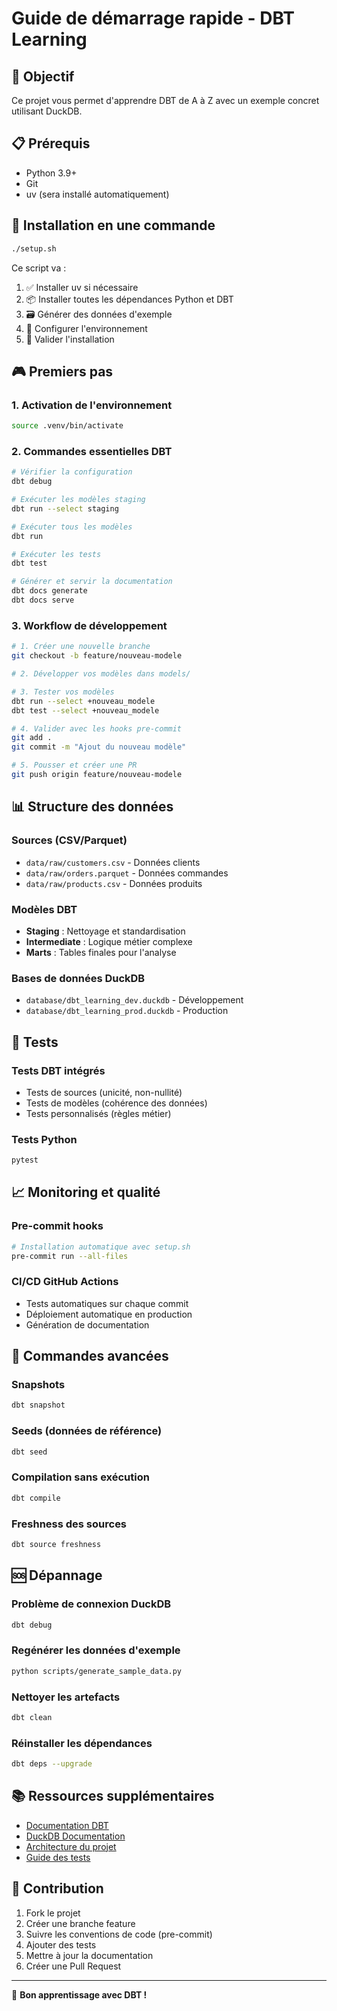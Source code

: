 # Guide de démarrage rapide - DBT Learning

## 🎯 Objectif
Ce projet vous permet d'apprendre DBT de A à Z avec un exemple concret utilisant DuckDB.

## 📋 Prérequis
- Python 3.9+
- Git
- uv (sera installé automatiquement)

## 🚀 Installation en une commande

```bash
./setup.sh
```

Ce script va :
1. ✅ Installer uv si nécessaire
2. 📦 Installer toutes les dépendances Python et DBT
3. 🗃️ Générer des données d'exemple
4. 🔧 Configurer l'environnement
5. 🧪 Valider l'installation

## 🎮 Premiers pas

### 1. Activation de l'environnement
```bash
source .venv/bin/activate
```

### 2. Commandes essentielles DBT

```bash
# Vérifier la configuration
dbt debug

# Exécuter les modèles staging
dbt run --select staging

# Exécuter tous les modèles
dbt run

# Exécuter les tests
dbt test

# Générer et servir la documentation
dbt docs generate
dbt docs serve
```

### 3. Workflow de développement

```bash
# 1. Créer une nouvelle branche
git checkout -b feature/nouveau-modele

# 2. Développer vos modèles dans models/

# 3. Tester vos modèles
dbt run --select +nouveau_modele
dbt test --select +nouveau_modele

# 4. Valider avec les hooks pre-commit
git add .
git commit -m "Ajout du nouveau modèle"

# 5. Pousser et créer une PR
git push origin feature/nouveau-modele
```

## 📊 Structure des données

### Sources (CSV/Parquet)
- `data/raw/customers.csv` - Données clients
- `data/raw/orders.parquet` - Données commandes
- `data/raw/products.csv` - Données produits

### Modèles DBT
- **Staging** : Nettoyage et standardisation
- **Intermediate** : Logique métier complexe
- **Marts** : Tables finales pour l'analyse

### Bases de données DuckDB
- `database/dbt_learning_dev.duckdb` - Développement
- `database/dbt_learning_prod.duckdb` - Production

## 🧪 Tests

### Tests DBT intégrés
- Tests de sources (unicité, non-nullité)
- Tests de modèles (cohérence des données)
- Tests personnalisés (règles métier)

### Tests Python
```bash
pytest
```

## 📈 Monitoring et qualité

### Pre-commit hooks
```bash
# Installation automatique avec setup.sh
pre-commit run --all-files
```

### CI/CD GitHub Actions
- Tests automatiques sur chaque commit
- Déploiement automatique en production
- Génération de documentation

## 🔧 Commandes avancées

### Snapshots
```bash
dbt snapshot
```

### Seeds (données de référence)
```bash
dbt seed
```

### Compilation sans exécution
```bash
dbt compile
```

### Freshness des sources
```bash
dbt source freshness
```

## 🆘 Dépannage

### Problème de connexion DuckDB
```bash
dbt debug
```

### Regénérer les données d'exemple
```bash
python scripts/generate_sample_data.py
```

### Nettoyer les artefacts
```bash
dbt clean
```

### Réinstaller les dépendances
```bash
dbt deps --upgrade
```

## 📚 Ressources supplémentaires

- [Documentation DBT](https://docs.getdbt.com/)
- [DuckDB Documentation](https://duckdb.org/docs/)
- [Architecture du projet](docs/architecture.md)
- [Guide des tests](tests/README.md)

## 🤝 Contribution

1. Fork le projet
2. Créer une branche feature
3. Suivre les conventions de code (pre-commit)
4. Ajouter des tests
5. Mettre à jour la documentation
6. Créer une Pull Request

---

🎉 **Bon apprentissage avec DBT !**
